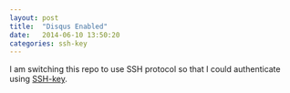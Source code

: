 ```yaml
---
layout: post
title:  "Disqus Enabled"
date:   2014-06-10 13:50:20
categories: ssh-key 
---
```


I am switching this repo to use SSH protocol so that I could authenticate using [SSH-key](https://help.github.com/articles/generating-ssh-keys).
